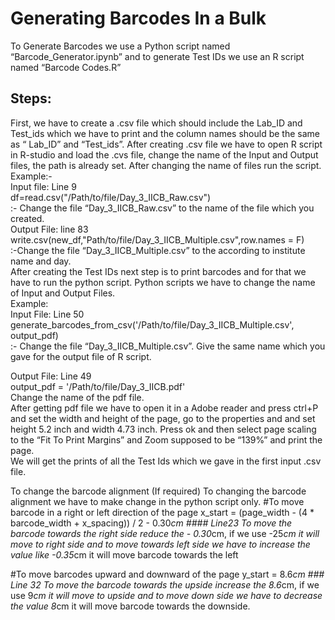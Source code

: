 # Generating Barcodes In a Bulk



To Generate Barcodes we use a Python script named “Barcode_Generator.ipynb” and to generate Test IDs we use an R script named “Barcode Codes.R”

## Steps:
First, we have to create a .csv file which should include the Lab_ID and Test_ids which we have to print and the column names should be the same as “ Lab_ID” and “Test_ids”.
After creating .csv file we have to open R script in R-studio and load the .cvs file, change the name of the Input and Output files, the path is already set. After changing the name of files run the script.  
Example:-  
Input file: Line 9  
df=read.csv("/Path/to/file/Day_3_IICB_Raw.csv")  
:- Change the file “Day_3_IICB_Raw.csv” to the name of the file which you created.  
Output File: line 83  
write.csv(new_df,"Path/to/file/Day_3_IICB_Multiple.csv",row.names = F)  
:-Change the file “Day_3_IICB_Multiple.csv” to the according to institute name and day.  
After creating the Test IDs next step is to print barcodes and for that we have to run the python script. Python scripts we have to change the name of  Input and Output Files.  
Example:  
Input File: Line 50  
generate_barcodes_from_csv('/Path/to/file/Day_3_IICB_Multiple.csv', output_pdf)  
:- Change the file “Day_3_IICB_Multiple.csv”. Give the same name which you gave for the output file of R script.  


Output File: Line 49  
output_pdf = '/Path/to/file/Day_3_IICB.pdf'   
Change the name of the pdf file.  
After getting pdf file we have to open it in a Adobe reader and press ctrl+P and set the width and height of the page, go to the properties and and set height 5.2 inch and width 4.73 inch. Press ok and then select page scaling to the  “Fit To Print Margins” and Zoom supposed to be “139%” and print the page.  
We will get the prints of all the Test Ids which we gave in the first input .csv file.   


To change the barcode alignment (If required)
To changing the barcode alignment we have to make change in the python script only.
#To move barcode in a right or left direction of the page 
x_start = (page_width - (4 * barcode_width + x_spacing)) / 2 - 0.30*cm     #### Line23
To move the barcode towards the right side reduce the - 0.30*cm, if we use -25*cm it will move to right side and to move towards left side we have to increase the value like -0.35*cm it will move barcode towards the left

#To move barcodes upward and downward of the page 
y_start = 8.6*cm               ### Line 32
To move the barcode towards the upside increase the 8.6*cm, if we use 9*cm it will move to upside and to move down side we have to decrease the value 8*cm it will move barcode towards the downside.












